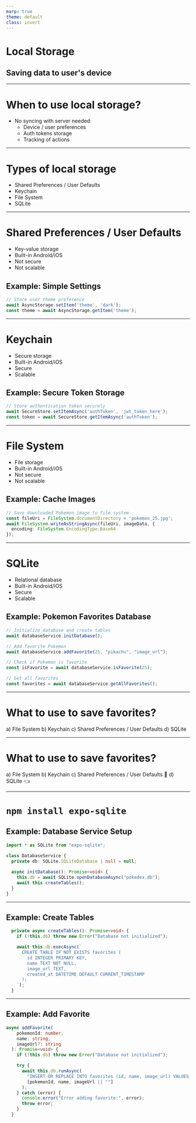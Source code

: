 ```yaml
---
marp: true
theme: default
class: invert
---
```


# Local Storage
## Saving data to user's device

---

# When to use local storage?

- No syncing with server needed:
    - Device / user preferences
    - Auth tokens storage
    - Tracking of actions

---

# Types of local storage

- Shared Preferences / User Defaults
- Keychain
- File System
- SQLite

---

# Shared Preferences / User Defaults

- Key-value storage
- Built-in Android/iOS
- Not secure
- Not scalable

## Example: Simple Settings
```typescript
// Store user theme preference
await AsyncStorage.setItem('theme', 'dark');
const theme = await AsyncStorage.getItem('theme');
```

---

# Keychain

- Secure storage
- Built-in Android/iOS
- Secure
- Scalable

## Example: Secure Token Storage
```typescript
// Store authentication token securely
await SecureStore.setItemAsync('authToken', 'jwt_token_here');
const token = await SecureStore.getItemAsync('authToken');
```

---

# File System

- File storage
- Built-in Android/iOS
- Not secure
- Not scalable

## Example: Cache Images
```typescript
// Save downloaded Pokemon image to file system
const fileUri = FileSystem.documentDirectory + 'pokemon_25.jpg';
await FileSystem.writeAsStringAsync(fileUri, imageData, {
  encoding: FileSystem.EncodingType.Base64
});
```

---

# SQLite

- Relational database
- Built-in Android/iOS
- Secure
- Scalable

## Example: Pokemon Favorites Database
```typescript
// Initialize database and create tables
await databaseService.initDatabase();

// Add favorite Pokemon
await databaseService.addFavorite(25, "pikachu", "image_url");

// Check if Pokemon is favorite
const isFavorite = await databaseService.isFavorite(25);

// Get all favorites
const favorites = await databaseService.getAllFavorites();
```

---

# What to use to save favorites?

a) File System
b) Keychain
c) Shared Preferences / User Defaults
d) SQLite

---

# What to use to save favorites?

a) File System
b) Keychain
c) Shared Preferences / User Defaults 🤷
d) SQLite 👈


---

# `npm install expo-sqlite`

## Example: Database Service Setup
```typescript
import * as SQLite from "expo-sqlite";

class DatabaseService {
  private db: SQLite.SQLiteDatabase | null = null;
  
  async initDatabase(): Promise<void> {
    this.db = await SQLite.openDatabaseAsync("pokedex.db");
    await this.createTables();
  }
}
```

---

## Example: Create Tables

```typescript
  private async createTables(): Promise<void> {
    if (!this.db) throw new Error("Database not initialized");

    await this.db.execAsync(`
      CREATE TABLE IF NOT EXISTS favorites (
        id INTEGER PRIMARY KEY,
        name TEXT NOT NULL,
        image_url TEXT,
        created_at DATETIME DEFAULT CURRENT_TIMESTAMP
      );
    `);
  }
```

---

## Example: Add Favorite

```typescript
async addFavorite(
    pokemonId: number,
    name: string,
    imageUrl?: string
  ): Promise<void> {
    if (!this.db) throw new Error("Database not initialized");

    try {
      await this.db.runAsync(
        "INSERT OR REPLACE INTO favorites (id, name, image_url) VALUES (?, ?, ?)",
        [pokemonId, name, imageUrl || ""]
      );
    } catch (error) {
      console.error("Error adding favorite:", error);
      throw error;
    }
  }
```
